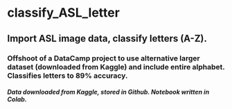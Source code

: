 # classify_ASL_letter
## Import ASL image data, classify letters (A-Z). 
### Offshoot of a DataCamp project to use alternative larger dataset (downloaded from Kaggle) and include entire alphabet. Classifies letters to 89% accuracy. 
##### Data downloaded from Kaggle, stored in Github. Notebook written in Colab.
